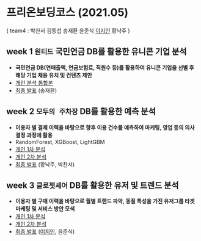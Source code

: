 # 프리온보딩코스 (2021.05)
( team4 : 박찬서 김동섭 송재환 윤준식 [이지인](https://github.com/ttobaegi?tab=repositories) 황낙주 )
### 

## week 1 `원티드` 국민연금 DB를 활용한 유니콘 기업 분석
- **국민연금 DB(연매출액, 연금보험료, 직원수 등)를 활용하여 유니콘 기업을 선별 후 해당 기업 채용 유치 및 컨텐츠 제안**
- [개인 분석 통합본](https://nbviewer.jupyter.org/github/ttobaegi/team4_wanted_onboarding/blob/main/Inprocess/Jiin_onboarding_week1_analysis_v.0.1.ipynb)
- [최종 발표](https://nbviewer.jupyter.org/github/ttobaegi/team4_wanted_onboarding/blob/main/Team4_onboarding_week1_analysis.ipynb) (송재환) 

###  

## week 2 `모두의 주차장` DB를 활용한 예측 분석
- **이용자 별 결제 이력을 바탕으로 향후 이용 건수를 예측하여 마케팅, 영업 등의 의사 결정 과정에 활용**
- RandomForest, XGBoost, LightGBM
- [개인 1차 분석](https://nbviewer.jupyter.org/github/ttobaegi/team4_wanted_onboarding/blob/main/Inprocess/Jiin_onboarding_week2_analysis_v.0.1.ipynb)
- [개인 2차 분석](https://nbviewer.jupyter.org/github/ttobaegi/team4_wanted_onboarding/blob/main/Inprocess/Jiin_onboarding_week2_analysis_v.1.0.ipynb)
- [최종 발표](https://nbviewer.jupyter.org/github/ttobaegi/team4_wanted_onboarding/blob/main/Team4_onboarding_week2_analysis.ipynb) (황낙주, 박찬서)
    
### 

## week 3 `클로젯셰어` DB를 활용한 유저 및 트렌드 분석
- **이용자 별 구매 이력을 바탕으로 월별 트렌드 파악, 동질 특성을 가진 유저그룹 타겟마케팅 및 서비스 방안 모색**
- [개인 1차 분석](https://nbviewer.jupyter.org/github/ttobaegi/team4_wanted_onboarding/blob/main/Inprocess/Jiin_onboarding_week3_analysis_v.0.1.ipynb)
- [개인 2차 분석](https://nbviewer.jupyter.org/github/ttobaegi/team4_wanted_onboarding/blob/main/Inprocess/Jiin_onboarding_week3_analysis_v.2.0.ipynb)
- [최종 발표](https://nbviewer.jupyter.org/github/ttobaegi/team4_wanted_onboarding/blob/main/Team4_onboarding_week3_analysis.ipynb) ([이지인](https://github.com/ttobaegi?tab=repositories), 윤준식)
   
